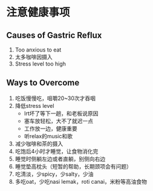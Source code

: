 # 注意健康事项

## Causes of Gastric Reflux

1. Too anxious to eat
2. 太多咖啡因摄入
3. Stress level too high

## Ways to Overcome

1. 吃饭慢慢吃，咀嚼20~30次才吞咽
1. 降低stress level
    - lrt坏了等下一趟，和老板说原因
    - 塞车放轻松，大不了就迟一点
    - 工作放一边，健康重要
    - 听relax的music和歌
1. 减少咖啡和茶的摄入
1. 吃饱后4小时才睡觉，让食物消化完
1. 睡觉时侧躺左边或者直躺，别侧向右边
1. 睡觉垫高枕头（短暂的帮助，长期颈项会有问题）
1. 吃清淡，少spicy，少salty，少油
1. 多吃oat，少吃nasi lemak，roti canai，米粉等高油食物
